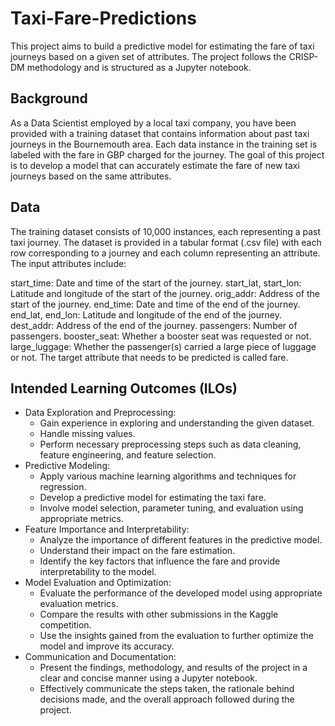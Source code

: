 # Taxi-Fare-Predictions

This project aims to build a predictive model for estimating the fare of taxi journeys based on a given set of attributes. The project follows the CRISP-DM methodology and is structured as a Jupyter notebook.

## Background

As a Data Scientist employed by a local taxi company, you have been provided with a training dataset that contains information about past taxi journeys in the Bournemouth area. Each data instance in the training set is labeled with the fare in GBP charged for the journey. The goal of this project is to develop a model that can accurately estimate the fare of new taxi journeys based on the same attributes.

## Data

The training dataset consists of 10,000 instances, each representing a past taxi journey. The dataset is provided in a tabular format (.csv file) with each row corresponding to a journey and each column representing an attribute. The input attributes include:

start_time: Date and time of the start of the journey.
start_lat, start_lon: Latitude and longitude of the start of the journey.
orig_addr: Address of the start of the journey.
end_time: Date and time of the end of the journey.
end_lat, end_lon: Latitude and longitude of the end of the journey.
dest_addr: Address of the end of the journey.
passengers: Number of passengers.
booster_seat: Whether a booster seat was requested or not.
large_luggage: Whether the passenger(s) carried a large piece of luggage or not.
The target attribute that needs to be predicted is called fare.

## Intended Learning Outcomes (ILOs)

- Data Exploration and Preprocessing:
  - Gain experience in exploring and understanding the given dataset.
  - Handle missing values.
  - Perform necessary preprocessing steps such as data cleaning, feature engineering, and feature selection.
- Predictive Modeling:
  - Apply various machine learning algorithms and techniques for regression.
  - Develop a predictive model for estimating the taxi fare.
  - Involve model selection, parameter tuning, and evaluation using appropriate metrics.
- Feature Importance and Interpretability:
  - Analyze the importance of different features in the predictive model.
  - Understand their impact on the fare estimation.
  - Identify the key factors that influence the fare and provide interpretability to the model.
- Model Evaluation and Optimization:
  - Evaluate the performance of the developed model using appropriate evaluation metrics.
  - Compare the results with other submissions in the Kaggle competition.
  - Use the insights gained from the evaluation to further optimize the model and improve its accuracy.
- Communication and Documentation:
  - Present the findings, methodology, and results of the project in a clear and concise manner using a Jupyter notebook.
  - Effectively communicate the steps taken, the rationale behind decisions made, and the overall approach followed during the project.
